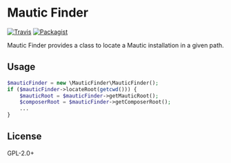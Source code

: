# Mautic Finder

[![Travis](https://img.shields.io/travis/nickveenhof/mautic-finder.svg)](https://travis-ci.org/nickveenhof/mautic-finder) [![Packagist](https://img.shields.io/packagist/v/nickveenhof/mautic-finder.svg)](https://packagist.org/packages/nickveenhof/mautic-finder)

Mautic Finder provides a class to locate a Mautic installation in a given path.

## Usage

```PHP
$mauticFinder = new \MauticFinder\MauticFinder();
if ($mauticFinder->locateRoot(getcwd())) {
    $mauticRoot = $mauticFinder->getMauticRoot();
    $composerRoot = $mauticFinder->getComposerRoot();
    ...
}
```

## License

GPL-2.0+
